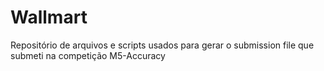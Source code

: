 # Wallmart
Repositório de arquivos e scripts usados para gerar o submission file que submeti na competição M5-Accuracy
